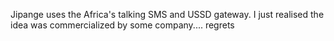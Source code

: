 Jipange uses the Africa's talking SMS and USSD gateway. I just realised the idea was commercialized by some company.... regrets
